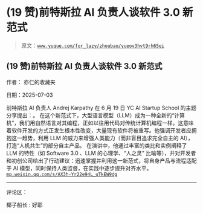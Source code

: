# (19 赞)前特斯拉 AI 负责人谈软件 3.0 新范式

> 原文：[`www.yuque.com/for_lazy/zhoubao/yueov3hvt9rh65ei`](https://www.yuque.com/for_lazy/zhoubao/yueov3hvt9rh65ei)

## (19 赞)前特斯拉 AI 负责人谈软件 3.0 新范式

作者： 亦仁的收藏夹

日期：2025-07-03

前特斯拉 AI 负责人 Andrej Karpathy 在 6 月 19 日 YC AI Startup School 的主题分享提出：。
在这个新范式下，大型语言模型（LLM）成为一种全新的“计算机”，我们用自然语言对其编程，正如以往用代码对传统计算机编程一样。这意味着软件开发的方式正发生根本性改变，大量现有软件将被重写。他强调开发者应拥抱这一趋势，利用
LLM 的威力来增强人类能力（而非盲目追求完全自主的 AI），打造“人机共生”的部分自主产品。 在演讲中，他通过丰富的类比和实例阐释了 LLM
的特性（如 Software 3.0 、LLM 的心理学、“人之灵”
比喻等），并对开发者和初创公司给出了行动建议：迅速掌握并利用这一新范式，将自身产品与流程适配于 AI 模型，同时保持人类监督，在实践中逐步提升对齐水平。 [`mp.weixin.qq.com/s/AX3h-Yr22e94L_uTkEW9dg`](https://mp.weixin.qq.com/s/AX3h-Yr22e94L_uTkEW9dg)

* * *

评论区：

椰子船长 : 好耶